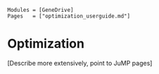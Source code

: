 ```@index
Modules = [GeneDrive]
Pages   = ["optimization_userguide.md"]
```

# Optimization 

[Describe more extensively, point to JuMP pages]